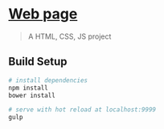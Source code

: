 # [Web page](https://brace99.github.io/test-project/app/index.html)


> A HTML, CSS, JS project

## Build Setup

``` bash
# install dependencies
npm install
bower install

# serve with hot reload at localhost:9999
gulp
```
